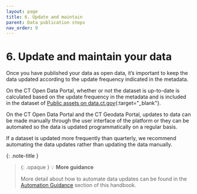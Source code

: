 ```yaml
---
layout: page
title: 6. Update and maintain
parent: Data publication steps
nav_order: 9
---
```


# 6. Update and maintain your data 

Once you have published your data as open data, it’s important to keep the data updated according to the update frequency indicated in the metadata. 

On the CT Open Data Portal, whether or not the dataset is up-to-date is calculated based on the update frequency in the metadata and is included in the dataset of [Public assets on data.ct.gov](https://data.ct.gov/Government/Public-assets-on-data-ct-gov/3pxu-4d3n){:target="_blank"}. 

On the CT Open Data Portal and the CT Geodata Portal, updates to data can be made manually through the user interface of the platform or they can be automated so the data is updated programmatically on a regular basis. 

If a dataset is updated more frequently than quarterly, we recommend automating the data updates rather than updating the data manually. 

{: .note-title }
> {: .opaque }
>💡 **More guidance**
>
>More detail about how to automate data updates can be found in the [Automation Guidance](/open-data-handbook/data-resources/automation) section of this handbook. 
